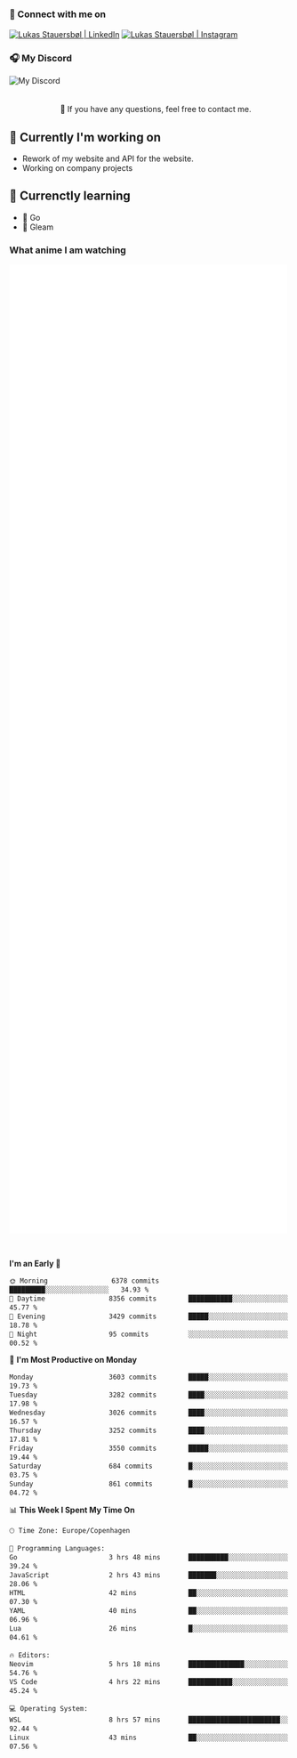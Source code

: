 ### 🔗 Connect with me on
<a href="https://www.instagram.com/lukas_stauersbol" target="_blank"><img align="center" src="https://raw.githubusercontent.com/stauersbol/stauersbol/main/images/instagram.svg" alt="Lukas Stauersbøl | LinkedIn" width="30px"/></a>
<a href="https://www.linkedin.com/in/lukas-stauersbol/" target="_blank"><img align="center" src="https://raw.githubusercontent.com/stauersbol/stauersbol/main/images/linkedin.svg" alt="Lukas Stauersbøl | Instagram" width="30px"/></a>

<p align="center">
 <h3>🎧 My Discord</h3>
 <img align="left" height="55px" src="https://discord.c99.nl/widget/theme-2/147806323323568128.png" alt="My Discord" />
</p>

<br/>
<br/>
<br/>
💬 If you have any questions, feel free to contact me.

## 🔭 Currently I'm working on
- Rework of my website and API for the website.
- Working on company projects
 
## 🌱 Currenctly learning
- 💙 Go
- 💜 Gleam

### What anime I am watching
<a href="https://anilist.co/user/slashiy/" align="center"><img align="center" width="500px" src="metrics.plugin.personal.anilist.svg" /></a>

<br/>

<!--START_SECTION:waka-->
**I'm an Early 🐤** 

```text
🌞 Morning                6378 commits        █████████░░░░░░░░░░░░░░░░   34.93 % 
🌆 Daytime                8356 commits        ███████████░░░░░░░░░░░░░░   45.77 % 
🌃 Evening                3429 commits        █████░░░░░░░░░░░░░░░░░░░░   18.78 % 
🌙 Night                  95 commits          ░░░░░░░░░░░░░░░░░░░░░░░░░   00.52 % 
```
📅 **I'm Most Productive on Monday** 

```text
Monday                   3603 commits        █████░░░░░░░░░░░░░░░░░░░░   19.73 % 
Tuesday                  3282 commits        ████░░░░░░░░░░░░░░░░░░░░░   17.98 % 
Wednesday                3026 commits        ████░░░░░░░░░░░░░░░░░░░░░   16.57 % 
Thursday                 3252 commits        ████░░░░░░░░░░░░░░░░░░░░░   17.81 % 
Friday                   3550 commits        █████░░░░░░░░░░░░░░░░░░░░   19.44 % 
Saturday                 684 commits         █░░░░░░░░░░░░░░░░░░░░░░░░   03.75 % 
Sunday                   861 commits         █░░░░░░░░░░░░░░░░░░░░░░░░   04.72 % 
```


📊 **This Week I Spent My Time On** 

```text
🕑︎ Time Zone: Europe/Copenhagen

💬 Programming Languages: 
Go                       3 hrs 48 mins       ██████████░░░░░░░░░░░░░░░   39.24 % 
JavaScript               2 hrs 43 mins       ███████░░░░░░░░░░░░░░░░░░   28.06 % 
HTML                     42 mins             ██░░░░░░░░░░░░░░░░░░░░░░░   07.30 % 
YAML                     40 mins             ██░░░░░░░░░░░░░░░░░░░░░░░   06.96 % 
Lua                      26 mins             █░░░░░░░░░░░░░░░░░░░░░░░░   04.61 % 

🔥 Editors: 
Neovim                   5 hrs 18 mins       ██████████████░░░░░░░░░░░   54.76 % 
VS Code                  4 hrs 22 mins       ███████████░░░░░░░░░░░░░░   45.24 % 

💻 Operating System: 
WSL                      8 hrs 57 mins       ███████████████████████░░   92.44 % 
Linux                    43 mins             ██░░░░░░░░░░░░░░░░░░░░░░░   07.56 % 
```


<!--END_SECTION:waka-->

